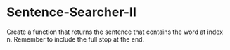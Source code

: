 # Sentence-Searcher-II
Create a function that returns the sentence that contains the word at index n. Remember to include the full stop at the end.
